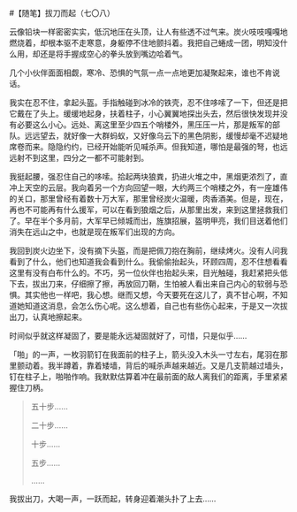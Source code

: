 #【随笔】拔刀而起（七〇八）

云像铅块一样密密实实，低沉地压在头顶，让人有些透不过气来。炭火吱吱嘎嘎地燃烧着，却根本驱不走寒意，身躯停不住地颤抖着。我把自己蜷成一团，明知没什么用，却还是将手握成空心的拳头放到嘴边哈着气。

几个小伙伴面面相觑，寒冷、恐惧的气氛一点一点地更加凝聚起来，谁也不肯说话。

我实在忍不住，拿起头盔。手指触碰到冰冷的铁壳，忍不住哆嗦了一下，但还是把它戴在了头上。缓缓地起身，扶着柱子，小心翼翼地探出头去，然后很快发现并没有必要这么小心。远处、离这里至少四五个哨楼外，黑压压一片，那是叛军的部队。远远望去，就好像一大群蚂蚁，又好像乌云下的黑色阴影，缓慢却毫不迟疑地席卷而来。隐隐约约，已经开始能听见喊杀声。但我知道，哪怕是最强的弩，也远远射不到这里，四分之一都不可能射到。

我挺起腰，强忍住自己的哆嗦。拾起两块狼粪，扔进火堆之中，黑烟更浓烈了，直冲上天空的云层。我向着另一个方向回望一眼，大约两三个哨楼之外，有一座雄伟的关口，那里曾经有着数十万大军，那里曾经炭火温暖，肉香酒美。但是，现在，再也不可能再有什么援军，可以在看到狼烟之后，从那里出发，来到这里拯救我们了。早在半个多月前，大军早已倾城而出，旌旗招展，盔明甲亮，我们目送着他们消失在远山之中，也就是现在叛军们出现的方向。

我回到炭火边坐下，没有摘下头盔，而是把佩刀抱在胸前，继续烤火。没有人问我看到了什么，他们也知道我会看到什么。我偷偷抬起头，环顾四周，忍不住想看看这里有没有白布什么的。不巧，另一位伙伴也抬起头来，目光触碰，我赶紧把头低下去，拔出刀来，仔细擦了擦，再放回刀鞘，生怕被人看出来自己内心的软弱与恐惧。其实他也一样吧，我心想。继而又想，今天要死在这儿了，真不甘心啊，不知道她知道这消息，会怎么伤心呢。这么想着，自己也有些伤心起来，于是又一次拔出刀，认真地擦起来。

时间似乎就这样凝固了，要是能永远凝固就好了，可惜，只是似乎……

「啪」的一声，一枚羽箭钉在我面前的柱子上，箭头没入木头一寸左右，尾羽在那里颤动着。我半蹲着，靠着矮墙，背后的喊杀声越来越近。又是几支箭越过墙头，钉在柱子上，啪啪作响。我默默估算着冲在最前面的敌人离我们的距离，手里紧紧握住刀柄。

> 五十步……
>
> 二十步……
>
> 十步……
>
> 五步……
>
> ……

我拔出刀，大喝一声，一跃而起，转身迎着潮头扑了上去……